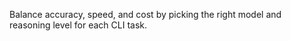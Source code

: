 <!-- Source: https://docs.factory.ai/cli/user-guides/choosing-your-model -->

Balance accuracy, speed, and cost by picking the right model and reasoning level for each CLI task.
